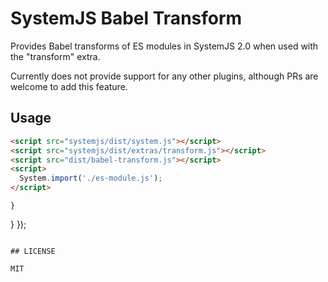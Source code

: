 SystemJS Babel Transform
===

Provides Babel transforms of ES modules in SystemJS 2.0 when used with the "transform" extra.

Currently does not provide support for any other plugins, although PRs are welcome to add this feature.

## Usage

```html
<script src="systemjs/dist/system.js"></script>
<script src="systemjs/dist/extras/transform.js"></script>
<script src="dist/babel-transform.js"></script>
<script>
  System.import('./es-module.js');
</script>
```

    }
  }
});
```

## LICENSE

MIT
